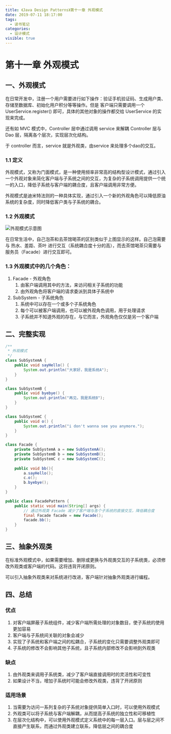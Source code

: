 ```yaml
---
title: 《Java Design Patterns》第十一章 外观模式
date: 2019-07-11 18:17:00
tags: 
  - 读书笔记
categories:
  - 设计模式
visible: true
---
```


# 第十一章 外观模式

## 一、外观模式

在日常开发中，注册一个用户需要进行如下操作：验证手机验证码、生成用户类、存储至数据库、初始化用户积分等等操作。但是 客户端只需要调用一个 UserService.register() 即可，具体的其他对象的操作都交给 UserService 的实现来完成。

还有如 MVC 模式中，Controller 层中通过调用 service 来解耦 Controller 层与 Dao 层，隔离各个层次，实现层次化结构。

于 controller 而言，service 就是外观类，由service 来处理多个dao的交互。

### 1.1 定义

外观模式，又称为门面模式，是一种使用频率非常高的结构型设计模式，通过引入一个外观对象来简化客户端与子系统之间的交互，为复杂的子系统调用提供一个统一的入口，降低子系统与客户端的耦合度，且客户端调用非常方便。

外观模式是迪米特法则的一种具体实现，通过引入一个新的外观角色可以降低原油系统的复杂度，同时降低客户类与子系统的耦合。

### 1.2 外观模式

![外观模式示意图](https://i.loli.net/2019/07/11/5d270855d1d7975835.png)

在日常生活中，自己泡茶和去茶馆喝茶的区别类似于上图显示的这样。自己泡需要与 热水、差距、茶叶 进行交互（系统耦合度十分的高），而去茶馆喝茶只需要与服务员（Facade）进行交互即可。

### 1.3 外观模式中的几个角色：

1. Facade - 外观角色
   1. 由客户端调用其中的方法，来访问相关子系统的功能
   2. 由外观角色将客户端的请求委派到具体子系统中
2. SubSystem - 子系统角色
   1. 系统中可以存在一个或多个子系统角色
   2. 每个可以被客户端调用，也可以被外观角色调用，用于处理请求
   3. 子系统并不知道外观的存在，与它而言，外观角色仅仅是另一个客户端

## 二、完整实现

```java
/**
 * 外观模式
 */
class SubSystemA {
    public void sayHello() {
        System.out.println("大家好，我是系统A");
    }
}

class SubSystemB {
    public void byebye() {
        System.out.println("再见，我是系统B");
    }
}

class SubSystemC {
    public void o() {
        System.out.println("i don't wanna see you anymore.");
    }
}

class Facade {
    private SubSystemA a = new SubSystemA();
    private SubSystemB b = new SubSystemB();
    private SubSystemC c = new SubSystemC();
    
    public void bb(){
        a.sayHello();
        c.o();
        b.byebye();
    }
}

public class FacadePattern {
    public static void main(String[] args) {
        // 通过外观类 Facade 减少了客户端与各个子系统的直接交互，降低耦合度
        final Facade facade = new Facade();
        facade.bb();
    }
}
```

## 三、抽象外观类

在标准外观模式中，如果需要增加、删除或更换与外观类交互的子系统类，必须修改外观类或客户端的代码。这将违背开闭原则。

可以引入抽象外观类来对系统进行改进，客户端针对抽象外观类进行编程。

## 四、总结

### 优点

1. 对客户端屏蔽子系统组件，减少客户端所需处理的对象数目，使子系统的使用更加容易
2. 客户端与子系统间关联的对象会减少
3. 实现了子系统和客户端之间的松耦合，子系统的变化只需要调整外观类即可
4. 子系统的修改不会影响其他子系统，且子系统内部修改不会影响到外观类

### 缺点

1. 由外观类来调用子系统类，减少了客户端直接调用时的灵活性和可变性
2. 如果设计不当，增加子系统时可能会修改外观类，违背了开闭原则

### 适用场景

1. 当需要为访问一系列复杂的子系统对象提供简单入口时，可以使用外观模式
2. 外观类可以将子系统与客户端解耦，从而提高子系统的独立性和可移植性
3. 在层次化结构中，可以使用外观模式定义系统中的每一层入口。层与层之间不直接产生联系，而通过外观类建立联系，降低层之间的耦合度